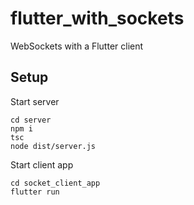 # flutter_with_sockets
WebSockets with a Flutter client

## Setup
Start server
```console
cd server
npm i
tsc
node dist/server.js
```
Start client app
```console
cd socket_client_app
flutter run
```
